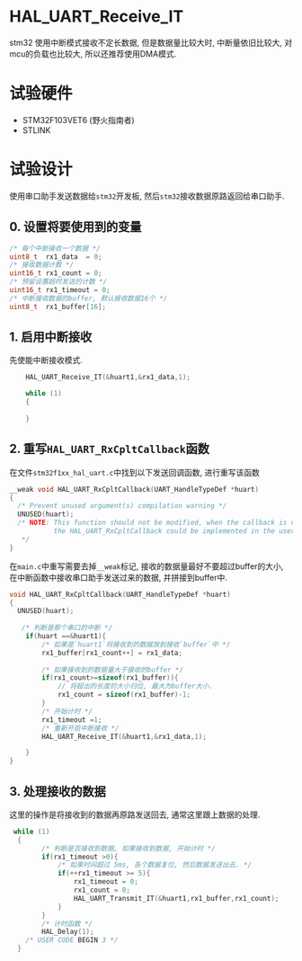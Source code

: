 # HAL_UART_Receive_IT
stm32 使用中断模式接收不定长数据, 但是数据量比较大时, 中断量依旧比较大, 对mcu的负载也比较大, 所以还推荐使用DMA模式.



# 试验硬件

- STM32F103VET6 (野火指南者)
- STLINK



# 试验设计

使用串口助手发送数据给`stm32`开发板, 然后`stm32`接收数据原路返回给串口助手.


## 0. 设置将要使用到的变量
``` c
/* 每个中断接收一个数据 */
uint8_t  rx1_data  = 0;
/* 接收数据计数 */
uint16_t rx1_count = 0;
/* 预留设置超时发送的计数 */
uint16_t rx1_timeout = 0;
/* 中断接收数据的buffer, 默认接收数据16个 */
uint8_t  rx1_buffer[16];

```


## 1. 启用中断接收

先使能中断接收模式.
``` c
	HAL_UART_Receive_IT(&huart1,&rx1_data,1);

    while (1)
    {
        
    }
```

## 2. 重写`HAL_UART_RxCpltCallback`函数
在文件`stm32f1xx_hal_uart.c`中找到以下发送回调函数, 进行重写该函数

``` c
__weak void HAL_UART_RxCpltCallback(UART_HandleTypeDef *huart)
{
  /* Prevent unused argument(s) compilation warning */
  UNUSED(huart);
  /* NOTE: This function should not be modified, when the callback is needed,
           the HAL_UART_RxCpltCallback could be implemented in the user file
   */
}
```

在`main.c`中重写需要去掉`__weak`标记, 接收的数据量最好不要超过buffer的大小, 在中断函数中接收串口助手发送过来的数据, 并拼接到buffer中.


``` c
void HAL_UART_RxCpltCallback(UART_HandleTypeDef *huart)
{
  UNUSED(huart);
 
   /* 判断是那个串口的中断 */
	if(huart ==&huart1){
        /* 如果是`huart1`将接收到的数据放到接收`buffer`中 */
		rx1_buffer[rx1_count++] = rx1_data;
		
		/* 如果接收到的数据量大于接收的buffer */
		if(rx1_count>=sizeof(rx1_buffer)){
			// 将超出的长度的大小归位, 最大为buffer大小.
			rx1_count = sizeof(rx1_buffer)-1;
		}
		/* 开始计时 */
		rx1_timeout =1;
		/* 重新开启中断接收 */
        HAL_UART_Receive_IT(&huart1,&rx1_data,1);

	}
}
```

## 3. 处理接收的数据

这里的操作是将接收到的数据再原路发送回去, 通常这里跟上数据的处理.


``` c
 while (1)
  {
        /* 判断是否接收到数据, 如果接收到数据, 开始计时 */
		if(rx1_timeout >0){
            /* 如果时间超过 5ms, 各个数据复位, 然后数据发送出去. */
			if(++rx1_timeout >= 5){
				rx1_timeout = 0;
				rx1_count = 0;
                HAL_UART_Transmit_IT(&huart1,rx1_buffer,rx1_count);
			}
		}
        /* 计时函数 */
		HAL_Delay(1);
    /* USER CODE BEGIN 3 */
  }
```









